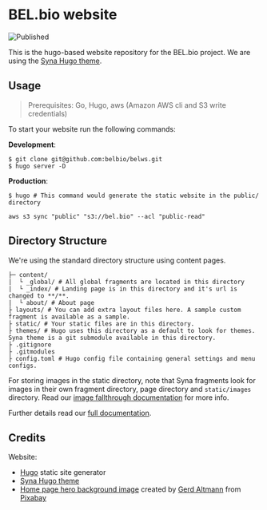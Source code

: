 # BEL.bio website

![Published](https://github.com/belbio/belws/workflows/Published/badge.svg)

This is the hugo-based website repository for the BEL.bio project. We are using the
[Syna Hugo theme](https://themes.gohugo.io/syna/).

## Usage

> Prerequisites: Go, Hugo, aws (Amazon AWS cli and S3 write credentials)

To start your website run the following commands:

**Development**:

```
$ git clone git@github.com:belbio/belws.git
$ hugo server -D
```

**Production**:

```
$ hugo # This command would generate the static website in the public/ directory

aws s3 sync "public" "s3://bel.bio" --acl "public-read"
```

## Directory Structure

We're using the standard directory structure using content pages.

```
├─ content/
|  └ _global/ # All global fragments are located in this directory
|  └ _index/ # Landing page is in this directory and it's url is changed to **/**.
|  └ about/ # About page
├ layouts/ # You can add extra layout files here. A sample custom fragment is available as a sample.
├ static/ # Your static files are in this directory.
├ themes/ # Hugo uses this directory as a default to look for themes. Syna theme is a git submodule available in this directory.
├ .gitignore
├ .gitmodules
├ config.toml # Hugo config file containing general settings and menu configs.
```

For storing images in the static directory, note that Syna fragments look for
images in their own fragment directory, page directory and `static/images`
directory. Read our [image fallthrough documentation](https://syna.okkur.org/docs/image-fallthrough/) for more info.

Further details read our [full documentation](https://syna.okkur.org/docs).

## Credits

Website:

-   [Hugo](https://gohugo.io/) static site generator
-   [Syna Hugo theme](https://themes.gohugo.io/syna/)
-   [Home page hero background image](https://pixabay.com/illustrations/virus-microscope-infection-disease-4030721/) created by <a href="https://pixabay.com/users/geralt-9301/?utm_source=link-attribution&amp;utm_medium=referral&amp;utm_campaign=image&amp;utm_content=4030721">Gerd Altmann</a> from <a href="https://pixabay.com/?utm_source=link-attribution&amp;utm_medium=referral&amp;utm_campaign=image&amp;utm_content=4030721">Pixabay</a>
